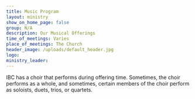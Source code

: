 ```yaml
---
title: Music Program
layout: ministry
show_on_home_page: false
group: N/A
description: Our Musical Offerings
time_of_meetings: Varies
place_of_meetings: The Church
header_image: /uploads/default_header.jpg
logo: 
ministry_leader:
---
```


IBC has a choir that performs during offering time. Sometimes, the choir performs as a whole, and sometimes, certain members of the choir perform as soloists, duets, trios, or quartets.


